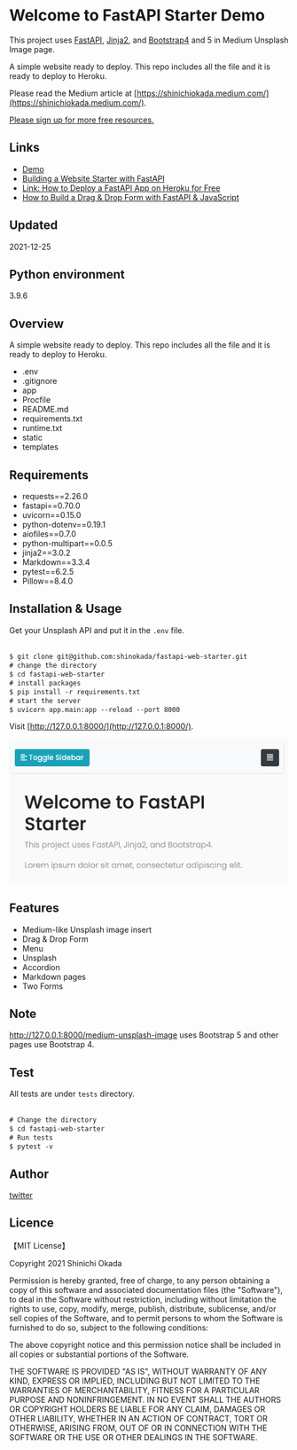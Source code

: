 <h1>Welcome to FastAPI Starter Demo</h1>

<p>
This project uses <a href="https://fastapi.tiangolo.com/">FastAPI</a>, <a href="https://jinja.palletsprojects.com/en/2.11.x/">Jinja2</a>, and <a href="https://getbootstrap.com/docs/4.1/getting-started/introduction/">Bootstrap4</a> and 5 in Medium Unsplash Image page.

A simple website ready to deploy.
This repo includes all the file and it is ready to deploy to Heroku.
</p>


Please read the Medium article at [https://shinichiokada.medium.com/](https://shinichiokada.medium.com/).

[Please sign up for more free resources.](https://mailchi.mp/ae9891ba897a/codewithshin)

## Links

- [Demo](https://fastapi-web-starter-2.herokuapp.com/)
- [Building a Website Starter with FastAPI](https://levelup.gitconnected.com/building-a-website-starter-with-fastapi-92d077092864)
- [Link: How to Deploy a FastAPI App on Heroku for Free](https://towardsdatascience.com/how-to-deploy-your-fastapi-app-on-heroku-for-free-8d4271a4ab9)
- [How to Build a Drag & Drop Form with FastAPI & JavaScript](https://towardsdatascience.com/how-to-build-a-drag-drop-form-with-python-javascript-f5e43433b005)

## Updated

2021-12-25

## Python environment

3.9.6

## Overview

A simple website ready to deploy.
This repo includes all the file and it is ready to deploy to Heroku.

- .env
- .gitignore
- app
- Procfile
- README.md
- requirements.txt
- runtime.txt
- static
- templates

## Requirements

- requests==2.26.0
- fastapi==0.70.0
- uvicorn==0.15.0
- python-dotenv==0.19.1
- aiofiles==0.7.0
- python-multipart==0.0.5
- jinja2==3.0.2
- Markdown==3.3.4
- pytest==6.2.5
- Pillow==8.4.0

## Installation & Usage

Get your Unsplash API and put it in the `.env` file.

<pre><code>
$ git clone git@github.com:shinokada/fastapi-web-starter.git
# change the directory
$ cd fastapi-web-starter
# install packages
$ pip install -r requirements.txt
# start the server
$ uvicorn app.main:app --reload --port 8000
</code></pre>

Visit [http://127.0.0.1:8000/](http://127.0.0.1:8000/).

<img src="/static/images/image-1.png"/>

## Features

- Medium-like Unsplash image insert
- Drag & Drop Form
- Menu
- Unsplash
- Accordion
- Markdown pages
- Two Forms

## Note

http://127.0.0.1:8000/medium-unsplash-image uses Bootstrap 5 and other pages use Bootstrap 4.

## Test

All tests are under `tests` directory.

<pre><code>
# Change the directory
$ cd fastapi-web-starter
# Run tests
$ pytest -v
</code></pre>

## Author

[twitter](https://twitter.com/shinokada)

## Licence

【MIT License】

Copyright 2021 Shinichi Okada

Permission is hereby granted, free of charge, to any person obtaining a copy of this software and associated documentation files (the "Software"), to deal in the Software without restriction, including without limitation the rights to use, copy, modify, merge, publish, distribute, sublicense, and/or sell copies of the Software, and to permit persons to whom the Software is furnished to do so, subject to the following conditions:

The above copyright notice and this permission notice shall be included in all copies or substantial portions of the Software.

THE SOFTWARE IS PROVIDED "AS IS", WITHOUT WARRANTY OF ANY KIND, EXPRESS OR IMPLIED, INCLUDING BUT NOT LIMITED TO THE WARRANTIES OF MERCHANTABILITY, FITNESS FOR A PARTICULAR PURPOSE AND NONINFRINGEMENT. IN NO EVENT SHALL THE AUTHORS OR COPYRIGHT HOLDERS BE LIABLE FOR ANY CLAIM, DAMAGES OR OTHER LIABILITY, WHETHER IN AN ACTION OF CONTRACT, TORT OR OTHERWISE, ARISING FROM, OUT OF OR IN CONNECTION WITH THE SOFTWARE OR THE USE OR OTHER DEALINGS IN THE SOFTWARE.
